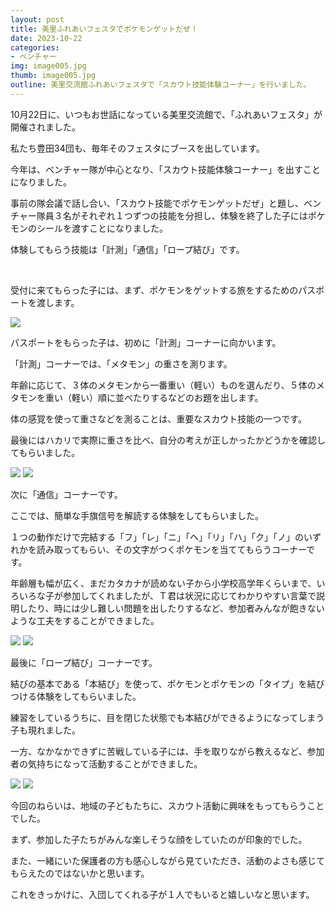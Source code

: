 ```yaml
---
layout: post
title: 美里ふれあいフェスタでポケモンゲットだぜ！
date: 2023-10-22
categories:
- ベンチャー
img: image005.jpg
thumb: image005.jpg
outline: 美里交流館ふれあいフェスタで「スカウト技能体験コーナー」を行いました。
---
```


10月22日に、いつもお世話になっている美里交流館で、「ふれあいフェスタ」が開催されました。

私たち豊田34団も、毎年そのフェスタにブースを出しています。

今年は、ベンチャー隊が中心となり、「スカウト技能体験コーナー」を出すことになりました。

事前の隊会議で話し合い、「スカウト技能でポケモンゲットだぜ」と題し、ベンチャー隊員３名がそれぞれ１つずつの技能を分担し、体験を終了した子にはポケモンのシールを渡すことになりました。

体験してもらう技能は「計測」「通信」「ロープ結び」です。

<br>

受付に来てもらった子には、まず、ポケモンをゲットする旅をするためのパスポートを渡します。

<img src="/assets/img/blog/2023-10-22-美里ふれあいフェスタでポケモンゲットだぜ！/image001.jpg">

<br>

パスポートをもらった子は、初めに「計測」コーナーに向かいます。

「計測」コーナーでは、「メタモン」の重さを測ります。

年齢に応じて、３体のメタモンから一番重い（軽い）ものを選んだり、５体のメタモンを重い（軽い）順に並べたりするなどのお題を出します。

体の感覚を使って重さなどを測ることは、重要なスカウト技能の一つです。

最後にはハカリで実際に重さを比べ、自分の考えが正しかったかどうかを確認してもらいました。

<img src="/assets/img/blog/2023-10-22-美里ふれあいフェスタでポケモンゲットだぜ！/image002.jpg">

<img src="/assets/img/blog/2023-10-22-美里ふれあいフェスタでポケモンゲットだぜ！/image003.jpg">

<br>

次に「通信」コーナーです。

ここでは、簡単な手旗信号を解読する体験をしてもらいました。

１つの動作だけで完結する「フ」「レ」「ニ」「ヘ」「リ」「ハ」「ク」「ノ」のいずれかを読み取ってもらい、その文字がつくポケモンを当ててもらうコーナーです。

年齢層も幅が広く、まだカタカナが読めない子から小学校高学年くらいまで、いろいろな子が参加してくれましたが、Ｔ君は状況に応じてわかりやすい言葉で説明したり、時には少し難しい問題を出したりするなど、参加者みんなが飽きないような工夫をすることができました。

<img src="/assets/img/blog/2023-10-22-美里ふれあいフェスタでポケモンゲットだぜ！/image004.jpg">

<img src="/assets/img/blog/2023-10-22-美里ふれあいフェスタでポケモンゲットだぜ！/image005.jpg">

<br>

最後に「ロープ結び」コーナーです。

結びの基本である「本結び」を使って、ポケモンとポケモンの「タイプ」を結びつける体験をしてもらいました。

練習をしているうちに、目を閉じた状態でも本結びができるようになってしまう子も現れました。

一方、なかなかできずに苦戦している子には、手を取りながら教えるなど、参加者の気持ちになって活動することができました。

<img src="/assets/img/blog/2023-10-22-美里ふれあいフェスタでポケモンゲットだぜ！/image006.jpg">

<img src="/assets/img/blog/2023-10-22-美里ふれあいフェスタでポケモンゲットだぜ！/image007.jpg">

<br>

今回のねらいは、地域の子どもたちに、スカウト活動に興味をもってもらうことでした。

まず、参加した子たちがみんな楽しそうな顔をしていたのが印象的でした。

また、一緒にいた保護者の方も感心しながら見ていただき、活動のよさも感じてもらえたのではないかと思います。

これをきっかけに、入団してくれる子が１人でもいると嬉しいなと思います。
